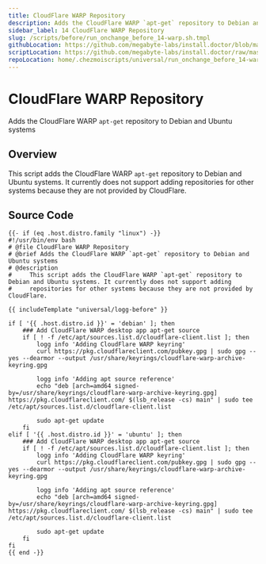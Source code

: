 ```yaml
---
title: CloudFlare WARP Repository
description: Adds the CloudFlare WARP `apt-get` repository to Debian and Ubuntu systems
sidebar_label: 14 CloudFlare WARP Repository
slug: /scripts/before/run_onchange_before_14-warp.sh.tmpl
githubLocation: https://github.com/megabyte-labs/install.doctor/blob/master/home/.chezmoiscripts/universal/run_onchange_before_14-warp.sh.tmpl
scriptLocation: https://github.com/megabyte-labs/install.doctor/raw/master/home/.chezmoiscripts/universal/run_onchange_before_14-warp.sh.tmpl
repoLocation: home/.chezmoiscripts/universal/run_onchange_before_14-warp.sh.tmpl
---
```

# CloudFlare WARP Repository

Adds the CloudFlare WARP `apt-get` repository to Debian and Ubuntu systems

## Overview

This script adds the CloudFlare WARP `apt-get` repository to Debian and Ubuntu systems. It currently does not support adding
repositories for other systems because they are not provided by CloudFlare.



## Source Code

```
{{- if (eq .host.distro.family "linux") -}}
#!/usr/bin/env bash
# @file CloudFlare WARP Repository
# @brief Adds the CloudFlare WARP `apt-get` repository to Debian and Ubuntu systems
# @description
#     This script adds the CloudFlare WARP `apt-get` repository to Debian and Ubuntu systems. It currently does not support adding
#     repositories for other systems because they are not provided by CloudFlare.

{{ includeTemplate "universal/logg-before" }}

if [ '{{ .host.distro.id }}' = 'debian' ]; then
    ### Add CloudFlare WARP desktop app apt-get source
    if [ ! -f /etc/apt/sources.list.d/cloudflare-client.list ]; then
        logg info 'Adding CloudFlare WARP keyring'
        curl https://pkg.cloudflareclient.com/pubkey.gpg | sudo gpg --yes --dearmor --output /usr/share/keyrings/cloudflare-warp-archive-keyring.gpg

        logg info 'Adding apt source reference'
        echo "deb [arch=amd64 signed-by=/usr/share/keyrings/cloudflare-warp-archive-keyring.gpg] https://pkg.cloudflareclient.com/ $(lsb_release -cs) main" | sudo tee /etc/apt/sources.list.d/cloudflare-client.list

        sudo apt-get update
    fi
elif [ '{{ .host.distro.id }}' = 'ubuntu' ]; then
    ### Add CloudFlare WARP desktop app apt-get source
    if [ ! -f /etc/apt/sources.list.d/cloudflare-client.list ]; then
        logg info 'Adding CloudFlare WARP keyring'
        curl https://pkg.cloudflareclient.com/pubkey.gpg | sudo gpg --yes --dearmor --output /usr/share/keyrings/cloudflare-warp-archive-keyring.gpg

        logg info 'Adding apt source reference'
        echo "deb [arch=amd64 signed-by=/usr/share/keyrings/cloudflare-warp-archive-keyring.gpg] https://pkg.cloudflareclient.com/ $(lsb_release -cs) main" | sudo tee /etc/apt/sources.list.d/cloudflare-client.list

        sudo apt-get update
    fi
fi
{{ end -}}
```
